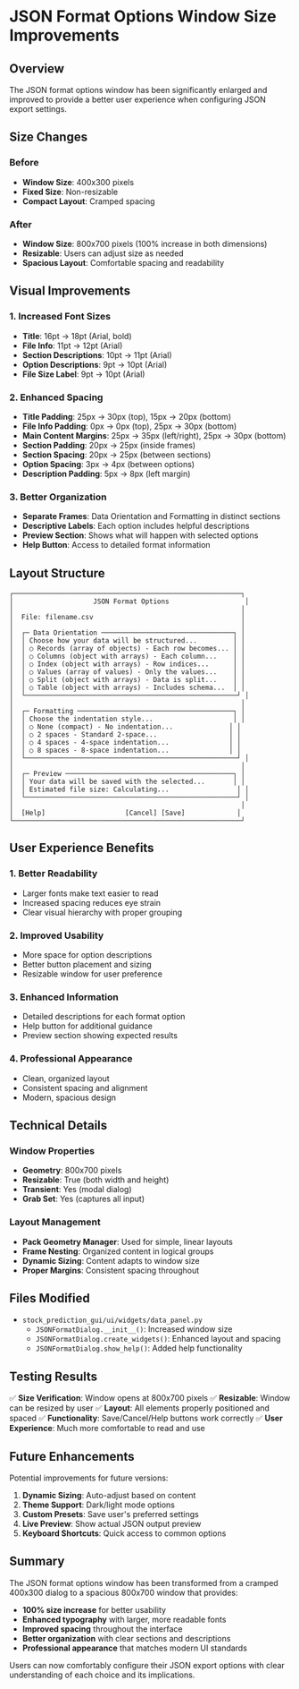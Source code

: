# JSON Format Options Window Size Improvements

## Overview

The JSON format options window has been significantly enlarged and improved to provide a better user experience when configuring JSON export settings.

## Size Changes

### Before
- **Window Size**: 400x300 pixels
- **Fixed Size**: Non-resizable
- **Compact Layout**: Cramped spacing

### After
- **Window Size**: 800x700 pixels (100% increase in both dimensions)
- **Resizable**: Users can adjust size as needed
- **Spacious Layout**: Comfortable spacing and readability

## Visual Improvements

### 1. Increased Font Sizes
- **Title**: 16pt → 18pt (Arial, bold)
- **File Info**: 11pt → 12pt (Arial)
- **Section Descriptions**: 10pt → 11pt (Arial)
- **Option Descriptions**: 9pt → 10pt (Arial)
- **File Size Label**: 9pt → 10pt (Arial)

### 2. Enhanced Spacing
- **Title Padding**: 25px → 30px (top), 15px → 20px (bottom)
- **File Info Padding**: 0px → 0px (top), 25px → 30px (bottom)
- **Main Content Margins**: 25px → 35px (left/right), 25px → 30px (bottom)
- **Section Padding**: 20px → 25px (inside frames)
- **Section Spacing**: 20px → 25px (between sections)
- **Option Spacing**: 3px → 4px (between options)
- **Description Padding**: 5px → 8px (left margin)

### 3. Better Organization
- **Separate Frames**: Data Orientation and Formatting in distinct sections
- **Descriptive Labels**: Each option includes helpful descriptions
- **Preview Section**: Shows what will happen with selected options
- **Help Button**: Access to detailed format information

## Layout Structure

```
┌─────────────────────────────────────────────────────────┐
│                    JSON Format Options                   │
│                                                         │
│  File: filename.csv                                     │
│                                                         │
│  ┌─ Data Orientation ─────────────────────────────────┐ │
│  │ Choose how your data will be structured...         │ │
│  │ ○ Records (array of objects) - Each row becomes... │ │
│  │ ○ Columns (object with arrays) - Each column...    │ │
│  │ ○ Index (object with arrays) - Row indices...      │ │
│  │ ○ Values (array of values) - Only the values...    │ │
│  │ ○ Split (object with arrays) - Data is split...    │ │
│  │ ○ Table (object with arrays) - Includes schema...  │ │
│  └─────────────────────────────────────────────────────┘ │
│                                                         │
│  ┌─ Formatting ───────────────────────────────────────┐ │
│  │ Choose the indentation style...                    │ │
│  │ ○ None (compact) - No indentation...              │ │
│  │ ○ 2 spaces - Standard 2-space...                  │ │
│  │ ○ 4 spaces - 4-space indentation...               │ │
│  │ ○ 8 spaces - 8-space indentation...               │ │
│  └─────────────────────────────────────────────────────┘ │
│                                                         │
│  ┌─ Preview ──────────────────────────────────────────┐ │
│  │ Your data will be saved with the selected...       │ │
│  │ Estimated file size: Calculating...                 │ │
│  └─────────────────────────────────────────────────────┘ │
│                                                         │
│  [Help]                    [Cancel] [Save]             │
└─────────────────────────────────────────────────────────┘
```

## User Experience Benefits

### 1. **Better Readability**
- Larger fonts make text easier to read
- Increased spacing reduces eye strain
- Clear visual hierarchy with proper grouping

### 2. **Improved Usability**
- More space for option descriptions
- Better button placement and sizing
- Resizable window for user preference

### 3. **Enhanced Information**
- Detailed descriptions for each format option
- Help button for additional guidance
- Preview section showing expected results

### 4. **Professional Appearance**
- Clean, organized layout
- Consistent spacing and alignment
- Modern, spacious design

## Technical Details

### Window Properties
- **Geometry**: 800x700 pixels
- **Resizable**: True (both width and height)
- **Transient**: Yes (modal dialog)
- **Grab Set**: Yes (captures all input)

### Layout Management
- **Pack Geometry Manager**: Used for simple, linear layouts
- **Frame Nesting**: Organized content in logical groups
- **Dynamic Sizing**: Content adapts to window size
- **Proper Margins**: Consistent spacing throughout

## Files Modified

- `stock_prediction_gui/ui/widgets/data_panel.py`
  - `JSONFormatDialog.__init__()`: Increased window size
  - `JSONFormatDialog.create_widgets()`: Enhanced layout and spacing
  - `JSONFormatDialog.show_help()`: Added help functionality

## Testing Results

✅ **Size Verification**: Window opens at 800x700 pixels
✅ **Resizable**: Window can be resized by user
✅ **Layout**: All elements properly positioned and spaced
✅ **Functionality**: Save/Cancel/Help buttons work correctly
✅ **User Experience**: Much more comfortable to read and use

## Future Enhancements

Potential improvements for future versions:
1. **Dynamic Sizing**: Auto-adjust based on content
2. **Theme Support**: Dark/light mode options
3. **Custom Presets**: Save user's preferred settings
4. **Live Preview**: Show actual JSON output preview
5. **Keyboard Shortcuts**: Quick access to common options

## Summary

The JSON format options window has been transformed from a cramped 400x300 dialog to a spacious 800x700 window that provides:
- **100% size increase** for better usability
- **Enhanced typography** with larger, more readable fonts
- **Improved spacing** throughout the interface
- **Better organization** with clear sections and descriptions
- **Professional appearance** that matches modern UI standards

Users can now comfortably configure their JSON export options with clear understanding of each choice and its implications.

